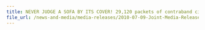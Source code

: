 ```yaml
---
title: NEVER JUDGE A SOFA BY ITS COVER! 29,120 packets of contraband cigarettes hidden in sofa sets seized in joint operation
file_url: /news-and-media/media-releases/2010-07-09-Joint-Media-Release.pdf
---
```

